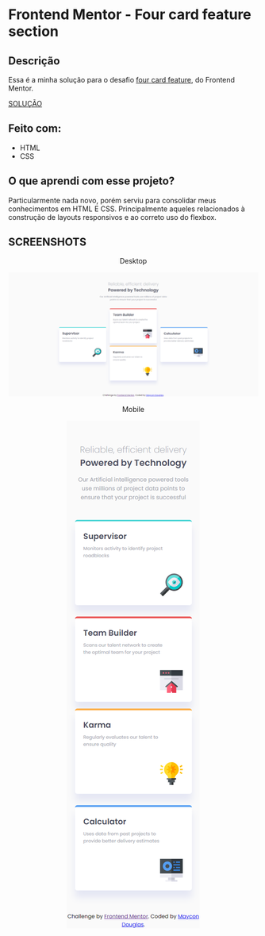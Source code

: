 # Frontend Mentor - Four card feature section



## Descrição 

Essa é a minha solução para o desafio [four card feature](https://www.frontendmentor.io/challenges/four-card-feature-section-weK1eFYK), do Frontend Mentor.

[SOLUÇÃO](https://relaxed-galileo-64825d.netlify.app/)

## Feito com:

* HTML  
* CSS

## O que aprendi com esse projeto? 
  
  Particularmente nada novo, porém serviu para consolidar meus conhecimentos em HTML E CSS. Principalmente aqueles relacionados à construção de layouts responsivos e ao correto uso do flexbox.

## SCREENSHOTS

<p align="center">Desktop</p>

![Desktop-design](./images/desktop-design.png)

<p align="center">Mobile</p>

<div align="center">

![Mobile-design](./images/mobile-design.png)
  

 







